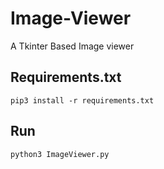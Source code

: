 # Image-Viewer
A Tkinter Based Image viewer

## Requirements.txt
```
pip3 install -r requirements.txt   
```
## Run
```
python3 ImageViewer.py
```
